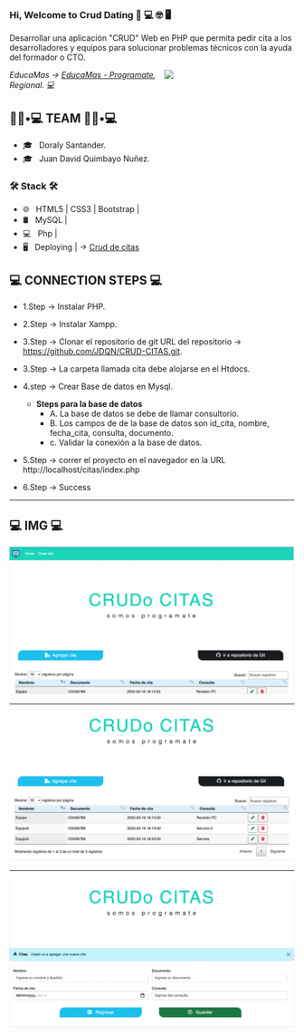 ### Hi, Welcome to Crud Dating 👋 💻 🤓 🖥

<p>Desarrollar una aplicación "CRUD" Web en PHP que permita pedir cita a los desarrolladores y equipos para solucionar problemas técnicos con la ayuda del formador o CTO.</p>

<img align='right' src="https://media.giphy.com/media/M9gbBd9nbDrOTu1Mqx/giphy.gif" width="230">

<p><em> EducaMas -> <a href="https://educamas.com.co/"> EducaMas - Programate</a>, Regional. 💻 </br>
</em></p>

<h2> 👨🏻•💻 TEAM 👨🏻•💻 </h2>

- 🎓 &nbsp; Doraly Santander.
- 🎓 &nbsp; Juan David Quimbayo Nuñez.


<h3>🛠 Stack 🛠 </h3>

- 🌐 &nbsp; HTML5 | CSS3 | Bootstrap |
- 🛢 &nbsp; MySQL | 
- 💻 &nbsp; Php |
- 🖥 &nbsp; Deploying | -> <a href="http://crudcitas.infinityfreeapp.com/citas/index.php">Crud de citas</a>

<h2>💻 CONNECTION STEPS 💻</h2>

- 1.Step -> Instalar PHP.
- 2.Step -> Instalar Xampp.
- 3.Step -> Clonar el repositorio de git URL del repositorio -> https://github.com/JDQN/CRUD-CITAS.git.
- 3.Step -> La carpeta llamada cita debe alojarse en el Htdocs.
- 4.step -> Crear Base de datos en Mysql. 

  - <strong> Steps para la base de datos </strong>
    - A. La base de datos se debe de llamar consultorio.
    - B. Los campos de de la base de datos son id_cita, nombre, fecha_cita, consulta, documento.
    - c. Validar la conexión a la base de datos.
   
- 5.Step -> correr el proyecto en el navegador en la URL http://localhost/citas/index.php
- 6.Step -> Success
  
---

<h2>💻 IMG 💻</h2>

<img src="https://github.com/JDQN/CRUD-CITAS/blob/main/IMG1.png" />

---

<img src="https://github.com/JDQN/CRUD-CITAS/blob/main/IMG2.png" />

--- 

<img src="https://github.com/JDQN/CRUD-CITAS/blob/main/IMG3.png"/>


